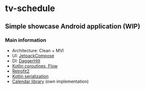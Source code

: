 # tv-schedule
## Simple showcase Android application (WIP)
### Main information
* Architecture: Clean + MVI
* UI: [JetpackCompose](https://developer.android.com/jetpack/compose)
* DI: [DaggerHilt](https://dagger.dev/hilt/)
* [Kotlin coroutines, Flow](https://developer.android.com/kotlin/coroutines)
* [Retrofit2](https://square.github.io/retrofit/)
* [Kotlin serialization](https://github.com/Kotlin/kotlinx.serialization)
* [Calendar library](https://github.com/andrewafanasenko/JCalendar) (own implementation)
